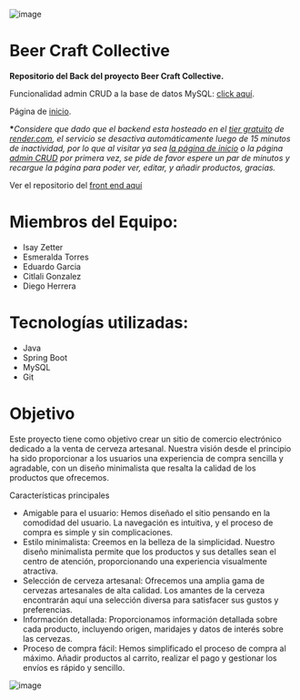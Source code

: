 ![image](https://github.com/izetter/beercraftcollective/assets/140113130/0d358a0b-631b-4102-bf2c-4f1073dec78e)


# Beer Craft Collective
<p><b>Repositorio del Back del proyecto Beer Craft Collective.</b></p>

Funcionalidad admin CRUD a la base de datos MySQL: [click aquí](https://thebeercraftcollective.netlify.app/pages/admin/admin.html).

Página de [inicio](https://thebeercraftcollective.netlify.app).

<b>*</b><em>Considere que dado que el backend esta hosteado en el <ins>tier gratuito</ins> de [render.com](https://render.com/), el servicio
se desactiva automáticamente luego de 15 minutos de inactividad, por lo que al visitar ya sea [la página de inicio](https://thebeercraftcollective.netlify.app)
o la página [admin CRUD](https://thebeercraftcollective.netlify.app/pages/admin/admin.html) por primera vez, se pide de favor espere un par de minutos y recargue
la página para poder ver, editar, y añadir productos, gracias.</em>

Ver el repositorio del [front end aquí](https://github.com/izetter/beercraftcollective)

# Miembros del Equipo:
<ul>
<li>Isay Zetter</li>
<li>Esmeralda Torres</li>
<li>Eduardo Garcia</li>
<li>Citlali Gonzalez</li>
<li>Diego Herrera</li>

</ul>

# Tecnologías utilizadas:

<ul>
<li>Java</li>
<li>Spring Boot</li>
<li>MySQL</li>
<li>Git</li>
</ul>

# Objetivo

Este proyecto tiene como objetivo crear un sitio de comercio electrónico dedicado a la venta de cerveza artesanal. Nuestra visión desde el principio ha sido proporcionar a los usuarios una experiencia de compra sencilla y agradable, con un diseño minimalista que resalta la calidad de los productos que ofrecemos.

Características principales
<ul>
<li>Amigable para el usuario: Hemos diseñado el sitio pensando en la comodidad del usuario. La navegación es intuitiva, y el proceso de compra es simple y sin complicaciones.</li>

<li>Estilo minimalista: Creemos en la belleza de la simplicidad. Nuestro diseño minimalista permite que los productos y sus detalles sean el centro de atención, proporcionando una experiencia visualmente atractiva.</li>

<li>Selección de cerveza artesanal: Ofrecemos una amplia gama de cervezas artesanales de alta calidad. Los amantes de la cerveza encontrarán aquí una selección diversa para satisfacer sus gustos y preferencias.</li>

<li>Información detallada: Proporcionamos información detallada sobre cada producto, incluyendo origen, maridajes y datos de interés sobre las cervezas.</li>

<li>Proceso de compra fácil: Hemos simplificado el proceso de compra al máximo. Añadir productos al carrito, realizar el pago y gestionar los envíos es rápido y sencillo.</li>
</ul>

![image](https://github.com/izetter/beercraftcollective/assets/140113130/1149c87c-1ce8-4dcb-92de-238b98eb9432)

